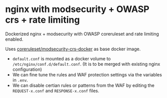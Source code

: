 # nginx with modsecurity + OWASP crs + rate limiting

Dockerized nginx + modsecurity with OWASP coreruleset and rate limiting enabled.

Uses [coreruleset/modsecurity-crs-docker](https://github.com/coreruleset/modsecurity-crs-docker) as base docker image.

- `default.conf` is mounted as a docker volume to `/etc/nginx/conf.d/default.conf`. (It is to be merged with existing nginx configuration)
- We can fine tune the rules and WAF protection settings via the variables in `.env`.
- We can disable certian rules or patterns from the WAF by editing the `REQUEST-x.conf` and `RESPONSE-x.conf` files.